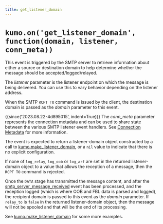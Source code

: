 ```yaml
---
title: get_listener_domain
---
```


# `kumo.on('get_listener_domain', function(domain, listener, conn_meta))`

This event is triggered by the SMTP server to retrieve information about
either a source or destination domain to help determine whether the message
should be accepted/logged/relayed.

The *listener* parameter is the listener endpoint on which the message
is being delivered.  You can use this to vary behavior depending on the
listener address.

When the SMTP `RCPT TO` command is issued by the client, the destination
domain is passed as the *domain* parameter to this event.

{{since('2023.08.22-4d895015', indent=True)}}
    The *conn_meta* parameter represents the connection metadata and
    can be used to share state between the various SMTP listener
    event handlers. See [Connection Metadata](../connectionmeta.md)
    for more information.

The event is expected to return a listener-domain object constructed
by a call to [kumo.make_listener_domain](../kumo/make_listener_domain/index.md),
or a `nil` value to indicate that there is no explicit configuration.

If none of `log_relay`, `log_oob` or `log_arf` are set in the returned
listener-domain object to a value that allows the reception of a message, then
the `RCPT TO` command is rejected.

Once the `DATA` stage has transmitted the message content, and after the
[smtp_server_message_received](../events/smtp_server_message_received.md) event
has been processed, and the reception logged (which is where OOB and FBL data
is parsed and logged), the recipient domain is passed to this event as the
*domain* parameter. If `relay_to` is `false` in the returned listener-domain
object, then the message will not be spooled and that will be the end of its
processing.

See [kumo.make_listener_domain](../kumo/make_listener_domain/index.md) for some more
examples.
